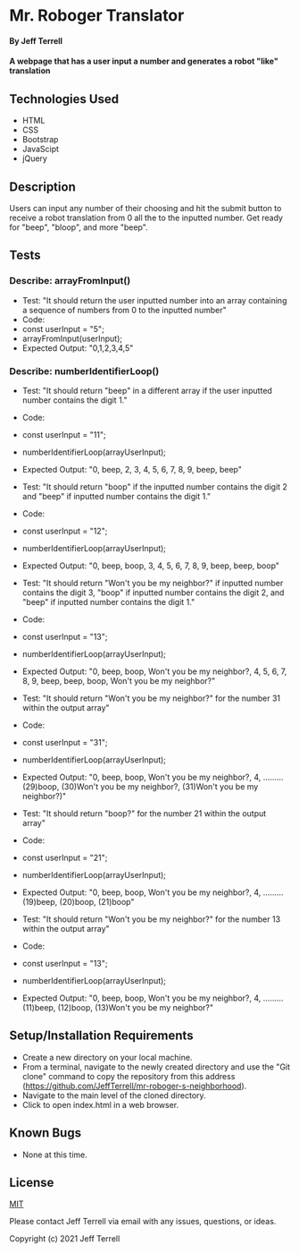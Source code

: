 # Mr. Roboger Translator

#### By Jeff Terrell

#### A webpage that has a user input a number and generates a robot "like" translation

## Technologies Used

* HTML
* CSS
* Bootstrap
* JavaScipt
* jQuery

## Description

Users can input any number of their choosing and hit the submit button to receive a robot translation from 0 all the to the inputted number. Get ready for "beep", "bloop", and more "beep".

## Tests

### Describe: arrayFromInput()

* Test: "It should return the user inputted number into an array containing a sequence of numbers from 0 to the inputted number"
* Code:
* const userInput = "5";
* arrayFromInput(userInput);
* Expected Output: "0,1,2,3,4,5"

### Describe: numberIdentifierLoop()
* Test: "It should return "beep" in a different array if the user inputted number contains the digit 1."
* Code:
* const userInput = "11";
* numberIdentifierLoop(arrayUserInput);
* Expected Output: "0, beep, 2, 3, 4, 5, 6, 7, 8, 9, beep, beep"

* Test: "It should return "boop" if the inputted number contains the digit 2 and "beep" if inputted number contains the digit 1."
* Code:
* const userInput = "12";
* numberIdentifierLoop(arrayUserInput);
* Expected Output: "0, beep, boop, 3, 4, 5, 6, 7, 8, 9, beep, beep, boop"

* Test: "It should return "Won't you be my neighbor?" if inputted number contains the digit 3, "boop" if inputted number contains the digit 2, and "beep" if inputted number contains the digit 1."
* Code:
* const userInput = "13";
* numberIdentifierLoop(arrayUserInput);
* Expected Output: "0, beep, boop, Won't you be my neighbor?, 4, 5, 6, 7, 8, 9, beep, beep, boop, Won't you be my neighbor?"

* Test: "It should return "Won't you be my neighbor?" for the number 31 within the output array"
* Code:
* const userInput = "31";
* numberIdentifierLoop(arrayUserInput);
* Expected Output: "0, beep, boop, Won't you be my neighbor?, 4, .........(29)boop, (30)Won't you be my neighbor?, (31)Won't you be my neighbor?)"

* Test: "It should return "boop?" for the number 21 within the output array"
* Code:
* const userInput = "21";
* numberIdentifierLoop(arrayUserInput);
* Expected Output: "0, beep, boop, Won't you be my neighbor?, 4, .........(19)beep, (20)boop, (21)boop"

* Test: "It should return "Won't you be my neighbor?" for the number 13 within the output array"
* Code:
* const userInput = "13";
* numberIdentifierLoop(arrayUserInput);
* Expected Output: "0, beep, boop, Won't you be my neighbor?, 4, .........(11)beep, (12)boop, (13)Won't you be my neighbor?"


## Setup/Installation Requirements

* Create a new directory on your local machine.
* From a terminal, navigate to the newly created directory and use the "Git clone" command to copy the repository from this address (https://github.com/JeffTerrell/mr-roboger-s-neighborhood).
* Navigate to the main level of the cloned directory.
* Click to open index.html in a web browser.


## Known Bugs

* None at this time.

## License

[MIT](https://opensource.org/licenses/MIT)

Please contact Jeff Terrell via email with any issues, questions, or ideas.

Copyright (c) 2021 Jeff Terrell